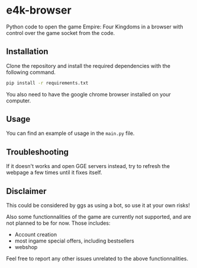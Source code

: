 # e4k-browser

Python code to open the game Empire: Four Kingdoms in a browser with control over the game socket from the code.

## Installation

Clone the repository and install the required dependencies with the following command.

```sh
pip install -r requirements.txt
```

You also need to have the google chrome browser installed on your computer.

## Usage

You can find an example of usage in the `main.py` file.

## Troubleshooting

If it doesn't works and open GGE servers instead, try to refresh the webpage a few times until it fixes itself.

## Disclaimer

This could be considered by ggs as using a bot, so use it at your own risks!

Also some functionnalities of the game are currently not supported, and are not planned to be for now. Those includes:
- Account creation
- most ingame special offers, including bestsellers
- webshop

Feel free to report any other issues unrelated to the above functionnalities.